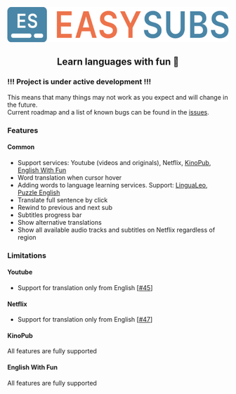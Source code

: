 <p align="center">
  <img height="80" src="./logo.png">
</p>
<p align="center">
  <h2 align="center">Learn languages with fun 🎉</h2>
</p>

### !!! Project is under active development !!!

This means that many things may not work as you expect and will change in the future.  
Current roadmap and a list of known bugs can be found in the [issues](https://github.com/Nitrino/easysubs/issues).

### Features

#### Common

- Support services: Youtube (videos and originals), Netflix, [KinoPub](https://kino.pub), [English With Fun](https://english-with-fun.com)
- Word translation when cursor hover
- Adding words to language learning services. Support: [LinguaLeo](https://lingualeo.com), [Puzzle English](https://puzzle-english.com)
- Translate full sentence by click
- Rewind to previous and next sub
- Subtitles progress bar
- Show alternative translations
- Show all available audio tracks and subtitles on Netflix regardless of region

### Limitations

#### Youtube

- Support for translation only from English [[#45](https://github.com/Nitrino/easysubs/issues/45)]

#### Netflix

- Support for translation only from English [[#47](https://github.com/Nitrino/easysubs/issues/47)]

#### KinoPub

All features are fully supported

#### English With Fun

All features are fully supported
